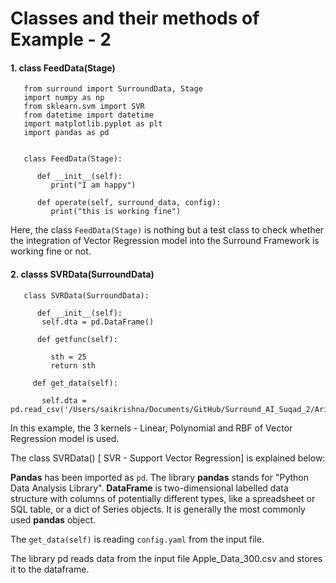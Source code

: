 # Classes and their methods of Example - 2


#### 1. class FeedData(Stage)

       from surround import SurroundData, Stage
       import numpy as np
       from sklearn.svm import SVR
       from datetime import datetime
       import matplotlib.pyplot as plt
       import pandas as pd
       
       
       class FeedData(Stage):

          def __init__(self):
             print("I am happy")

          def operate(self, surround_data, config):
             print("this is working fine")

Here, the class `FeedData(Stage)` is nothing but a test class to check whether the integration of Vector Regression model into the Surround Framework is working fine or not.


#### 2. classs SVRData(SurroundData)

       class SVRData(SurroundData):
   
          def __init__(self):
           self.dta = pd.DataFrame()

          def getfunc(self):
     
             sth = 25
             return sth

         def get_data(self):
           
           self.dta = pd.read_csv('/Users/saikrishna/Documents/GitHub/Surround_AI_Suqad_2/Arima/arima/data/Apple_Data_300.csv')
           

In this example, the 3 kernels - Linear, Polynomial and RBF of Vector Regression model is used.

The class SVRData() [ SVR - Support Vector Regression] is explained below:

**Pandas** has been imported as `pd`. The library **pandas** stands for "Python Data Analysis Library". **DataFrame** is  two-dimensional labelled data structure with columns of potentially different types, like a spreadsheet or SQL table, or a dict of Series objects. It is generally the most commonly used **pandas** object.

The `get_data(self)` is reading `config.yaml` from the input file.

The library pd reads data from the input file Apple_Data_300.csv and stores it to the dataframe.

